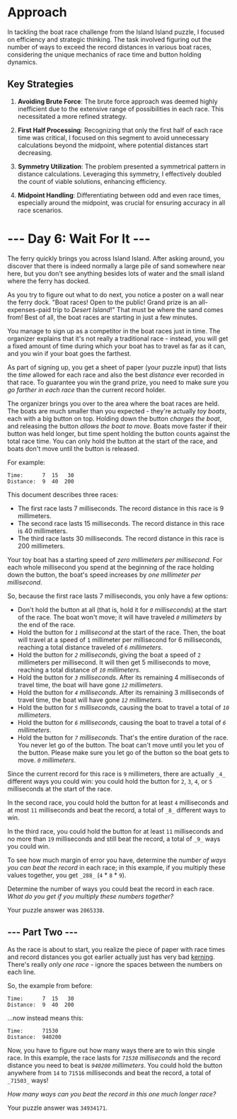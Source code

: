 
# Approach

In tackling the boat race challenge from the Island Island puzzle, I focused on efficiency and strategic thinking. The task involved figuring out the number of ways to exceed the record distances in various boat races, considering the unique mechanics of race time and button holding dynamics.


## Key Strategies

1.  **Avoiding Brute Force**: The brute force approach was deemed highly inefficient due to the extensive range of possibilities in each race. This necessitated a more refined strategy.
    
2.  **First Half Processing**: Recognizing that only the first half of each race time was critical, I focused on this segment to avoid unnecessary calculations beyond the midpoint, where potential distances start decreasing.
    
3.  **Symmetry Utilization**: The problem presented a symmetrical pattern in distance calculations. Leveraging this symmetry, I effectively doubled the count of viable solutions, enhancing efficiency.
    
4.  **Midpoint Handling**: Differentiating between odd and even race times, especially around the midpoint, was crucial for ensuring accuracy in all race scenarios.

# --- Day 6: Wait For It ---

The ferry quickly brings you across Island Island. After asking around, you discover that there is indeed normally a large pile of sand somewhere near here, but you don't see anything besides lots of water and the small island where the ferry has docked.

As you try to figure out what to do next, you notice a poster on a wall near the ferry dock. "Boat races! Open to the public! Grand prize is an all-expenses-paid trip to  _Desert Island_!" That must be where the sand comes from! Best of all, the boat races are starting in just a few minutes.

You manage to sign up as a competitor in the boat races just in time. The organizer explains that it's not really a traditional race - instead, you will get a fixed amount of time during which your boat has to travel as far as it can, and you win if your boat goes the farthest.

As part of signing up, you get a sheet of paper (your puzzle input) that lists the  _time_  allowed for each race and also the best  _distance_  ever recorded in that race. To guarantee you win the grand prize, you need to make sure you  _go farther in each race_  than the current record holder.

The organizer brings you over to the area where the boat races are held. The boats are much smaller than you expected - they're actually  _toy boats_, each with a big button on top. Holding down the button  _charges the boat_, and releasing the button  _allows the boat to move_. Boats move faster if their button was held longer, but time spent holding the button counts against the total race time. You can only hold the button at the start of the race, and boats don't move until the button is released.

For example:

```
Time:      7  15   30
Distance:  9  40  200

```

This document describes three races:

-   The first race lasts 7 milliseconds. The record distance in this race is 9 millimeters.
-   The second race lasts 15 milliseconds. The record distance in this race is 40 millimeters.
-   The third race lasts 30 milliseconds. The record distance in this race is 200 millimeters.

Your toy boat has a starting speed of  _zero millimeters per millisecond_. For each whole millisecond you spend at the beginning of the race holding down the button, the boat's speed increases by  _one millimeter per millisecond_.

So, because the first race lasts 7 milliseconds, you only have a few options:

-   Don't hold the button at all (that is, hold it for  _`0`  milliseconds_) at the start of the race. The boat won't move; it will have traveled  _`0`  millimeters_  by the end of the race.
-   Hold the button for  _`1`  millisecond_  at the start of the race. Then, the boat will travel at a speed of  `1`  millimeter per millisecond for 6 milliseconds, reaching a total distance traveled of  _`6`  millimeters_.
-   Hold the button for  _`2`  milliseconds_, giving the boat a speed of  `2`  millimeters per millisecond. It will then get 5 milliseconds to move, reaching a total distance of  _`10`  millimeters_.
-   Hold the button for  _`3`  milliseconds_. After its remaining 4 milliseconds of travel time, the boat will have gone  _`12`  millimeters_.
-   Hold the button for  _`4`  milliseconds_. After its remaining 3 milliseconds of travel time, the boat will have gone  _`12`  millimeters_.
-   Hold the button for  _`5`  milliseconds_, causing the boat to travel a total of  _`10`  millimeters_.
-   Hold the button for  _`6`  milliseconds_, causing the boat to travel a total of  _`6`  millimeters_.
-   Hold the button for  _`7`  milliseconds_. That's the entire duration of the race. You never let go of the button. The boat can't move until you let you of the button. Please make sure you let go of the button so the boat gets to move.  _`0`  millimeters_.

Since the current record for this race is  `9`  millimeters, there are actually  `_4_`  different ways you could win: you could hold the button for  `2`,  `3`,  `4`, or  `5`  milliseconds at the start of the race.

In the second race, you could hold the button for at least  `4`  milliseconds and at most  `11`  milliseconds and beat the record, a total of  `_8_`  different ways to win.

In the third race, you could hold the button for at least  `11`  milliseconds and no more than  `19`  milliseconds and still beat the record, a total of  `_9_`  ways you could win.

To see how much margin of error you have, determine the  _number of ways you can beat the record_  in each race; in this example, if you multiply these values together, you get  `_288_`  (`4`  *  `8`  *  `9`).

Determine the number of ways you could beat the record in each race.  _What do you get if you multiply these numbers together?_

Your puzzle answer was  `2065338`.

## --- Part Two ---

As the race is about to start, you realize the piece of paper with race times and record distances you got earlier actually just has  very bad  [kerning](https://en.wikipedia.org/wiki/Kerning). There's really  _only one race_  - ignore the spaces between the numbers on each line.

So, the example from before:

```
Time:      7  15   30
Distance:  9  40  200

```

...now instead means this:

```
Time:      71530
Distance:  940200

```

Now, you have to figure out how many ways there are to win this single race. In this example, the race lasts for  _`71530`  milliseconds_  and the record distance you need to beat is  _`940200`  millimeters_. You could hold the button anywhere from  `14`  to  `71516`  milliseconds and beat the record, a total of  `_71503_`  ways!

_How many ways can you beat the record in this one much longer race?_

Your puzzle answer was  `34934171`.
